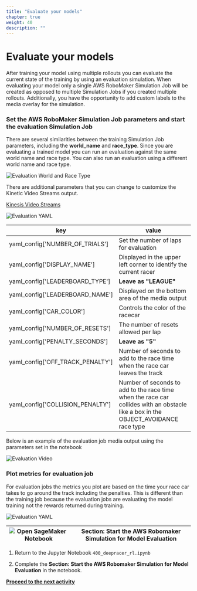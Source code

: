 ```yaml
---
title: "Evaluate your models"
chapter: true
weight: 40
description: ""
---
```


# Evaluate your models

After training your model using multiple rollouts you can evaluate the current state of the training by using an evaluation simulation. 
When evaluating your model only a single AWS RoboMaker Simulation Job will be created as opposed to multiple Simulation Jobs if you created multiple rollouts.
Additionally, you have the opportunity to add custom labels to the media overlay for the simulation.

### Set the AWS RoboMaker Simulation Job parameters and start the evaluation Simulation Job

There are several similarities between the training Simulation Job parameters, including the **world_name** and **race_type**.
Since you are evaluating a trained model you can run an evaluation against the same world name and race type.
You can also run an evaluation using a different world name and race type.

![Evaluation World and Race Type](/images/400workshop/evalworldandrace.png)

There are additional parameters that you can change to customize the Kinetic Video Streams output.

[Kinesis Video Streams](https://console.aws.amazon.com/kinesisvideo/home?region=us-east-1#/streams)

![Evaluation YAML](/images/400workshop/evalyaml.png)

| key | value |
|---|---|
| yaml_config['NUMBER_OF_TRIALS'] | Set the number of laps for evaluation |
| yaml_config['DISPLAY_NAME'] | Displayed in the upper left corner to identify the current racer|
| yaml_config['LEADERBOARD_TYPE'] | **Leave as "LEAGUE"**|
|yaml_config['LEADERBOARD_NAME'] | Displayed on the bottom area of the media output|
|yaml_config['CAR_COLOR']| Controls the color of the racecar|
|yaml_config['NUMBER_OF_RESETS']| The number of resets allowed per lap|
|yaml_config['PENALTY_SECONDS']| **Leave as "5"** |
|yaml_config['OFF_TRACK_PENALTY']| Number of seconds to add to the race time when the race car leaves the track|
|yaml_config['COLLISION_PENALTY']| Number of seconds to add to the race time when the race car collides with an obstacle like a box in the OBJECT_AVOIDANCE race type|



Below is an example of the evaluation job media output using the parameters set in the notebook

![Evaluation Video](/images/400workshop/evalvideo.png)

### Plot metrics for evaluation job

For evaluation jobs the metrics you plot are based on the time your race car takes to go around the track including the penalties.
This is different than the training job because the evaluation jobs are evaluating the model training not the rewards returned during training.

![Evaluation YAML](/images/400workshop/evalplot.png)

| ![Open SageMaker Notebook](/images/400workshop/aws-sagemaker-notebooks.png) | **Section: Start the AWS Robomaker Simulation for Model Evaluation** |
|---|---|

1. Return to the Jupyter Notebook ``400_deepracer_rl.ipynb``

2. Complete the **Section: Start the AWS Robomaker Simulation for Model Evaluation** in the notebook.


**[Proceed to the next activity](../cleanup/)**
